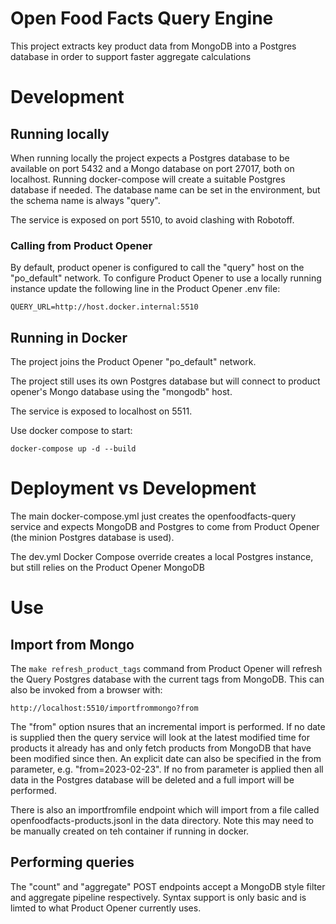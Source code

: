 # Open Food Facts Query Engine

This project extracts key product data from MongoDB into a Postgres database in order to support faster aggregate calculations

# Development

## Running locally

When running locally the project expects a Postgres database to be available on port 5432 and a Mongo database on port 27017, both on localhost. Running docker-compose will create a suitable Postgres database if needed. The database name can be set in the environment, but the schema name is always "query".

The service is exposed on port 5510, to avoid clashing with Robotoff.

### Calling from Product Opener

By default, product opener is configured to call the "query" host on the "po_default" network. To configure Product Opener to use a locally running instance update the following line in the Product Opener .env file:

`QUERY_URL=http://host.docker.internal:5510`

## Running in Docker

The project joins the Product Opener "po_default" network.

The project still uses its own Postgres database but will connect to product opener's Mongo database using the "mongodb" host.

The service is exposed to localhost on 5511.

Use docker compose to start:

```
docker-compose up -d --build
```

# Deployment vs Development

The main docker-compose.yml just creates the openfoodfacts-query service and expects MongoDB and Postgres to come from Product Opener (the minion Postgres database is used).

The dev.yml Docker Compose override creates a local Postgres instance, but still relies on the Product Opener MongoDB

# Use

## Import from Mongo

The `make refresh_product_tags` command from Product Opener will refresh the Query Postgres database with the current tags from MongoDB. This can also be invoked from a browser with:

`http://localhost:5510/importfrommongo?from`

The "from" option nsures that an incremental import is performed. If no date is supplied then the query service will look at the latest modified time for products it already has and only fetch products from MongoDB that have been modified since then. An explicit date can also be specified in the from parameter, e.g. "from=2023-02-23". If no from parameter is applied then all data in the Postgres database will be deleted and a full import will be performed.

There is also an importfromfile endpoint which will import from a file called openfoodfacts-products.jsonl in the data directory. Note this may need to be manually created on teh container if running in docker.

## Performing queries

The "count" and "aggregate" POST endpoints accept a MongoDB style filter and aggregate pipeline respectively. Syntax support is only basic and is limted to what Product Opener currently uses.
